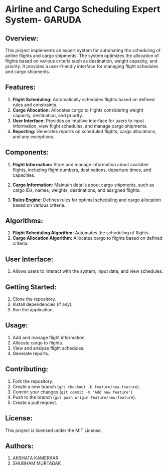 # Airline and Cargo Scheduling Expert System- GARUDA 

## Overview:

This project implements an expert system for automating the scheduling of airline flights and cargo shipments. The system optimizes the allocation of flights based on various criteria such as destination, weight capacity, and priority. It provides a user-friendly interface for managing flight schedules and cargo shipments.

## Features:

1. **Flight Scheduling:** Automatically schedules flights based on defined rules and constraints.
2. **Cargo Allocation:** Allocates cargo to flights considering weight capacity, destination, and priority.
3. **User Interface:** Provides an intuitive interface for users to input information, view flight schedules, and manage cargo shipments.
4. **Reporting:** Generates reports on scheduled flights, cargo allocations, and any exceptions.

## Components:

1. **Flight Information:**
    Store and manage information about available flights, including flight numbers, destinations, departure times, and capacities.

2. **Cargo Information:**
    Maintain details about cargo shipments, such as cargo IDs, names, weights, destinations, and assigned flights.

3. **Rules Engine:**
    Defines rules for optimal scheduling and cargo allocation based on various criteria.

## Algorithms:

1. **Flight Scheduling Algorithm:** Automates the scheduling of flights.
2. **Cargo Allocation Algorithm:** Allocates cargo to flights based on defined criteria.

## User Interface:

1. Allows users to interact with the system, input data, and view schedules.

## Getting Started:

1. Clone the repository.
2. Install dependencies (if any).
3. Run the application.

## Usage:

1. Add and manage flight information.
2. Allocate cargo to flights.
3. View and analyze flight schedules.
4. Generate reports.

## Contributing:

1. Fork the repository.
2. Create a new branch (`git checkout -b feature/new-feature`).
3. Commit your changes (`git commit -m 'Add new feature'`).
4. Push to the branch (`git push origin feature/new-feature`).
5. Create a pull request.

## License:

This project is licensed under the MIT License.

## Authors:

1. AKSHATA KAMERKAR
2. SHUBHAM MURTADAK
